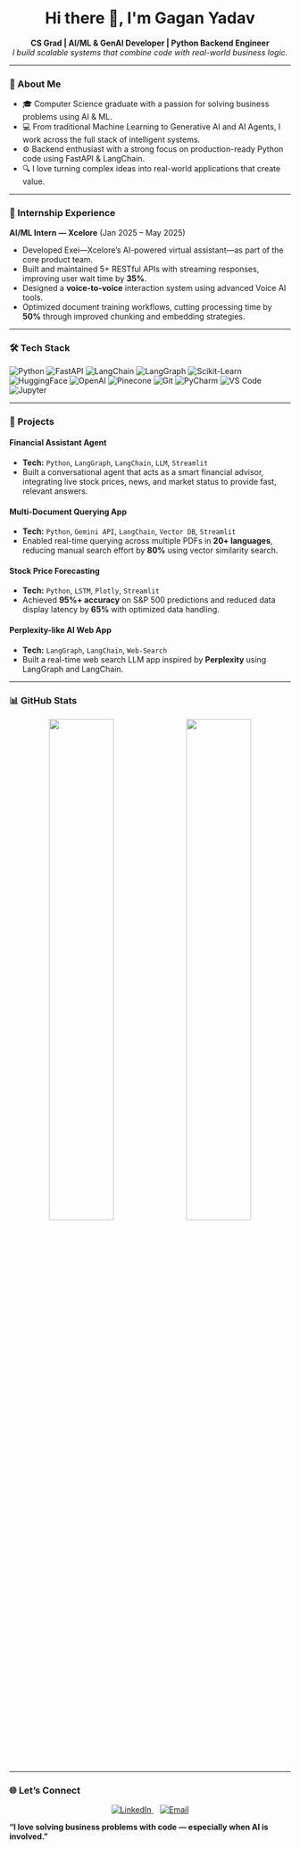 <h1 align="center">Hi there 👋, I'm Gagan Yadav</h1>
<p align="center">
  <b>CS Grad | AI/ML & GenAI Developer | Python Backend Engineer</b><br>
  <i>I build scalable systems that combine code with real-world business logic.</i>
</p>

---

### 🧠 About Me
- 🎓 Computer Science graduate with a passion for solving business problems using AI & ML.
- 💻 From traditional Machine Learning to Generative AI and AI Agents, I work across the full stack of intelligent systems.
- ⚙️ Backend enthusiast with a strong focus on production-ready Python code using FastAPI & LangChain.
- 🔍 I love turning complex ideas into real-world applications that create value.

---

### 🚀 Internship Experience
**AI/ML Intern — Xcelore** (Jan 2025 – May 2025)
- Developed Exei—Xcelore’s AI-powered virtual assistant—as part of the core product team.
- Built and maintained 5+ RESTful APIs with streaming responses, improving user wait time by **35%**.
- Designed a **voice-to-voice** interaction system using advanced Voice AI tools.
- Optimized document training workflows, cutting processing time by **50%** through improved chunking and embedding strategies.

---

### 🛠️ Tech Stack
![Python](https://img.shields.io/badge/Python-3776AB?style=for-the-badge&logo=python&logoColor=white)
![FastAPI](https://img.shields.io/badge/FastAPI-005571?style=for-the-badge&logo=fastapi&logoColor=white)
![LangChain](https://img.shields.io/badge/LangChain-000000?style=for-the-badge&logo=langchain&logoColor=white)
![LangGraph](https://img.shields.io/badge/LangGraph-blueviolet?style=for-the-badge)
![Scikit-Learn](https://img.shields.io/badge/Scikit--Learn-F7931E?style=for-the-badge&logo=scikit-learn&logoColor=white)
![HuggingFace](https://img.shields.io/badge/HuggingFace-FFD21F?style=for-the-badge&logo=huggingface&logoColor=black)
![OpenAI](https://img.shields.io/badge/OpenAI-412991?style=for-the-badge&logo=openai&logoColor=white)
![Pinecone](https://img.shields.io/badge/Pinecone-45a29e?style=for-the-badge&logo=pinecone&logoColor=white)
![Git](https://img.shields.io/badge/Git-F05032?style=for-the-badge&logo=git&logoColor=white)
![PyCharm](https://img.shields.io/badge/PyCharm-000000?style=for-the-badge&logo=pycharm&logoColor=white)
![VS Code](https://img.shields.io/badge/VS_Code-007ACC?style=for-the-badge&logo=visual-studio-code&logoColor=white)
![Jupyter](https://img.shields.io/badge/Jupyter-F37626?style=for-the-badge&logo=jupyter&logoColor=white)

---

### 💼 Projects

#### Financial Assistant Agent
- **Tech:** `Python`, `LangGraph`, `LangChain`, `LLM`, `Streamlit`
- Built a conversational agent that acts as a smart financial advisor, integrating live stock prices, news, and market status to provide fast, relevant answers.

#### Multi-Document Querying App
- **Tech:** `Python`, `Gemini API`, `LangChain`, `Vector DB`, `Streamlit`
- Enabled real-time querying across multiple PDFs in **20+ languages**, reducing manual search effort by **80%** using vector similarity search.

#### Stock Price Forecasting
- **Tech:** `Python`, `LSTM`, `Plotly`, `Streamlit`
- Achieved **95%+ accuracy** on S&P 500 predictions and reduced data display latency by **65%** with optimized data handling.

#### Perplexity-like AI Web App 
- **Tech:** `LangGraph`, `LangChain`, `Web-Search`
- Built a real-time web search LLM app inspired by **Perplexity** using LangGraph and LangChain. 

---

### 📊 GitHub Stats
<p align="center">
  <img src="https://github-readme-stats.vercel.app/api?username=gagan-yadav&show_icons=true&theme=radical" width="48%"/>
<img src="https://github-readme-stats.vercel.app/api/top-langs/?username=gagan-yadav&layout=compact&theme=radical&hide=java,html,css,javascript" width="48%"/>
</p>

---

### 🌐 Let’s Connect
<p align="center">
  <a href="https://www.linkedin.com/in/gagan-yadav-882932231/" target="_blank">
    <img src="https://img.shields.io/badge/LinkedIn-Gagan_Yadav-0077B5?style=for-the-badge&logo=linkedin&logoColor=white" alt="LinkedIn"/>
  </a>
  &nbsp;&nbsp;
  <a href="mailto:gaganyadav2209@gmail.com">
    <img src="https://img.shields.io/badge/Email-gaganyadav2209@gmail.com-D14836?style=for-the-badge&logo=gmail&logoColor=white" alt="Email"/>
  </a>
</p>

<p><b>“I love solving business problems with code — especially when AI is involved.”</b></p>
